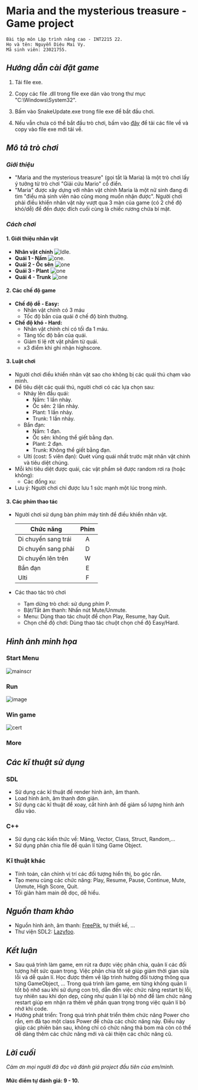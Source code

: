 # Maria and the mysterious treasure - Game project

    Bài tập môn Lập trình nâng cao - INT2215 22.
    Họ và tên: Nguyễn Diệu Mai Vy.
    Mã sinh viên: 23021755.
## *Hướng dẫn cài đặt game*

1. Tải file exe.
1. Copy các file .dll trong file exe dán vào trong thư mục "C:\Windows\System32".
1. Bấm vào SnakeUpdate.exe trong file exe để bắt đầu chơi.

1. Nếu vẫn chưa có thể bắt đầu trò chơi, bấm vào [đây](https://drive.google.com/drive/folders/17LaYDLJdIQNt1hkGlV4FizzFYW2PDp60?usp=sharing) để tải các file về và copy vào file exe mới tải về.

## *Mô tả trò chơi*

### *Giới thiệu*

* "Maria and the mysterious treasure" (gọi tắt là Maria) là một trò chơi lấy ý tưởng từ trò chơi "Giải cứu Mario" cổ điển.
* "Maria" được xây dựng với nhân vật chính Maria là một nữ sinh đang đi tìm "điều mà sinh viên nào cũng mong muốn nhận được". Người chơi phải điều khiển nhân vật này vượt qua 3 màn của game (có 2 chế độ khó/dễ) để đến được đích cuối cùng là chiếc rương chứa bí mật.


### *Cách chơi*

#### 1. Giới thiệu nhân vật
*  **Nhân vật chính** ![Idle](https://github.com/ndmaivy/Maria/assets/160201509/e9941e8a-d5f4-41de-8090-00649de0898b).
* **Quái 1 - Nấm** ![one](https://github.com/ndmaivy/Maria/assets/160201509/83afc98d-77a2-43dd-90d9-39656f838a32).
* **Quái 2 - Ốc sên** ![one](https://github.com/ndmaivy/Maria/assets/160201509/7522c2b9-6ddc-41a4-94e2-f6af90bc6d7f)
* **Quái 3 - Plant** ![one](https://github.com/ndmaivy/Maria/assets/160201509/b2a6e2c5-1ba6-48d2-b5f8-0f50f471aa46)
* **Quái 4 - Trunk** ![one](https://github.com/ndmaivy/Maria/assets/160201509/8a281888-6686-443f-96a5-c8fa4cfc056a)
#### 2. Các chế độ game
* **Chế độ dễ - Easy:**
  * Nhân vật chính có 3 máu
  * Tốc độ bắn của quái ở chế độ bình thường.
* **Chế độ khó - Hard:**
  * Nhân vật chính chỉ có tối đa 1 máu.
  * Tăng tốc độ bắn của quái.
  * Giảm tỉ lệ rớt vật phẩm từ quái.
  * x3 điểm khi ghi nhận highscore.

#### 3. Luật chơi
* Người chơi điều khiển nhân vật sao cho không bị các quái thú chạm vào mình.
* Để tiêu diệt các quái thú, người chơi có các lựa chọn sau:
   * Nhảy lên đầu quái:
     * Nấm: 1 lần nhảy.
     * Ốc sên: 2 lần nhảy.
     * Plant: 1 lần nhảy.
     * Trunk: 1 lần nhảy.
   * Bắn đạn:
     * Nấm: 1 đạn.
     * Ốc sên: không thể giết bằng đạn.
     * Plant: 2 đạn.
     * Trunk: Không thể giết bằng đạn.
   * Ulti (cost: 5 viên đạn): Quét vùng quái nhất trước mặt nhân vật chính và tiêu diệt chúng.
* Mỗi khi tiêu diệt được quái, các vật phẩm sẽ được random rơi ra (hoặc không):
  * Các đồng xu: 
* Lưu ý: Người chơi chỉ được lưu 1 sức mạnh một lúc trong mình.

#### 3. Các phím thao tác
* Người chơi sử dụng bàn phím máy tính để điều khiển nhân vật.

    | Chức năng  | Phím |
    | ------------- |:-------------:| 
    | Di chuyển sang trái    | A    |
    | Di chuyển sang phải    | D    |
    | Di chuyển lên trên     | W    |
    | Bắn đạn                | E    |
    | Ulti                   | F    |
* Các thao tác trò chơi
    * Tạm dừng trò chơi: sử dụng phím P.
    * Bật/Tắt âm thanh: Nhấn nút Mute/Unmute.
    * Menu: Dùng thao tác chuột để chọn Play, Resume, hay Quit.
    * Chọn chế độ chơi: Dùng thao tác chuột chọn chế độ Easy/Hard.
## *Hình ảnh minh họa*

### Start Menu
![mainscr](https://github.com/ndmaivy/Maria/assets/160201509/8e72a584-d009-41ef-ba26-d9ee899ebf51)
### Run
![image](https://github.com/ndmaivy/Maria/assets/160201509/22ff843e-33c0-4764-aaad-50280bbf7291)
### Win game
![cert](https://github.com/ndmaivy/Maria/assets/160201509/9413f982-9fb4-4708-a3e9-586bcb51c5b9)
### More

## *Các kĩ thuật sử dụng*
### SDL
* Sử dụng các kĩ thuật để render hình ảnh, âm thanh.
* Load hình ảnh, âm thanh đơn giản.
* Sử dụng các kĩ thuật để xoay, cắt hình ảnh để giảm số lượng hình ảnh đầu vào.

### C++
* Sử dụng các kiến thức về: Mảng, Vector, Class, Struct, Random,...
* Sử dụng phân chia file để quản lí từng Game Object.

### Kĩ thuật khác
* Tính toán, căn chỉnh vị trí các đối tượng hiển thị, bo góc rắn.
* Tạo menu cùng các chức năng: Play, Resume, Pause, Continue, Mute, Unmute, High Score, Quit.
* Tối giản hàm main dễ dọc, dễ hiểu.

## *Nguồn tham khảo*
* Nguồn hình ảnh, âm thanh: [FreePik]((https://itch.io/)), tự thiết kế, ...
* Thư viện SDL2: [Lazyfoo](https://lazyfoo.net/tutorials/SDL/index.php).

## *Kết luận*
* Sau quá trình làm game, em rút ra được việc phân chia, quản lí các đối tượng hết sức quan trọng. Việc phân chia tốt sẽ giúp giảm thời gian sửa lỗi và dễ quản lí. Học được thêm về lập trình hướng đối tượng thông qua từng GameObject, ... Trong quá trình làm game, em từng không quản lí tốt bộ nhớ sau khi sử dụng con trỏ, dẫn đến việc chức năng restart bị lỗi, tuy nhiên sau khi dọn dẹp, cũng như quản lí lại bộ nhớ để làm chức năng restart giúp em nhận ra thêm về phần quan trọng trong việc quản lí bộ nhớ khi code.
* Hướng phát triển: Trong quá trình phát triển thêm chức năng Power cho rắn, em đã tạo một class Power để chứa các chức năng này. Điều này giúp các phiên bản sau, không chỉ có chức năng thả bom mà còn có thể dễ dàng thêm các chức năng mới và cải thiện các chức năng cũ. 

## *Lời cuối*
*Cảm ơn mọi người đã đọc và đánh giá project đầu tiên của em/mình.*

#### **Mức điểm tự đánh giá: 9 - 10.**

